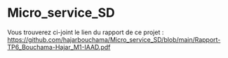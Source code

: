 # Micro_service_SD
Vous trouverez ci-joint le lien du rapport de ce projet : 
https://github.com/hajarbouchama/Micro_service_SD/blob/main/Rapport-TP6_Bouchama-Hajar_M1-IAAD.pdf
